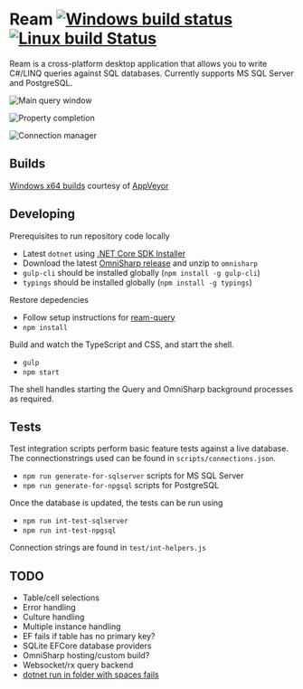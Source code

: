 Ream [![Windows build status](https://ci.appveyor.com/api/projects/status/x8h5dx8lhwv40h8b?svg=true)](https://ci.appveyor.com/project/stofte/ream-editor) [![Linux build Status](https://travis-ci.org/stofte/ream-editor.svg?branch=master)](https://travis-ci.org/stofte/ream-editor)
======================

Ream is a cross-platform desktop application that allows you to write C#/LINQ queries against SQL databases. Currently supports MS SQL Server and PostgreSQL.

![Main query window](http://i.imgur.com/LGmMhVO.png "Main query window")

![Property completion](http://i.imgur.com/ZmHJwrl.png "Property completion")

![Connection manager](http://i.imgur.com/hYJcXMi.png "Connection manager")


Builds
------
[Windows x64 builds](https://ci.appveyor.com/project/stofte/ream-editor/build/artifacts) courtesy of [AppVeyor](https://www.appveyor.com/) 

Developing
----------

Prerequisites to run repository code locally

- Latest `dotnet` using [.NET Core SDK Installer](https://github.com/dotnet/cli#installers-and-binaries) 
- Download the latest [OmniSharp release](https://github.com/OmniSharp/omnisharp-roslyn/releases) and unzip to `omnisharp`
- `gulp-cli` should be installed globally (`npm install -g gulp-cli`)
- `typings` should be installed globally (`npm install -g typings`) 

Restore depedencies

- Follow setup instructions for [ream-query](https://github.com/stofte/ream-query/blob/master/README.md#development)
- `npm install`

Build and watch the TypeScript and CSS, and start the shell.

- `gulp` 
- `npm start`

The shell handles starting the Query and OmniSharp background processes
as required.

Tests
-----

Test integration scripts perform basic feature tests against a live database.
The connectionstrings used can be found in `scripts/connections.json`.

- `npm run generate-for-sqlserver` scripts for MS SQL Server
- `npm run generate-for-npgsql` scripts for PostgreSQL

Once the database is updated, the tests can be run using

- `npm run int-test-sqlserver`
- `npm run int-test-npgsql`

Connection strings are found in `test/int-helpers.js`

TODO
----
- Table/cell selections
- Error handling
- Culture handling
- Multiple instance handling
- EF fails if table has no primary key?
- SQLite EFCore database providers
- OmniSharp hosting/custom build?
- Websocket/rx query backend
- [dotnet run in folder with spaces fails](https://github.com/dotnet/cli/issues/1189)
